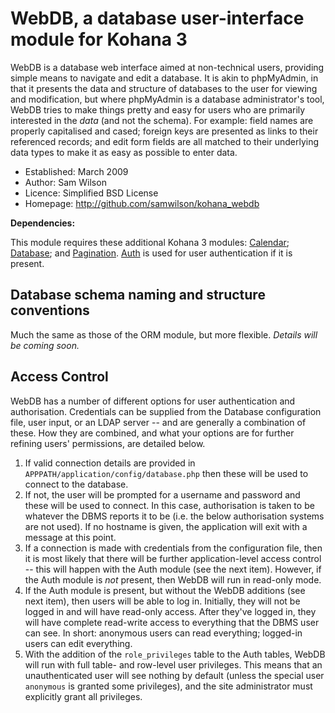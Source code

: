 WebDB, a database user-interface module for Kohana 3
================================================================================

WebDB is a database web interface aimed at non-technical users, providing simple
means to navigate and edit a database.  It is akin to phpMyAdmin, in that it
presents the data and structure of databases to the user for viewing and
modification, but where phpMyAdmin is a database administrator's tool, WebDB
tries to make things pretty and easy for users who are primarily interested in
the *data* (and not the schema).  For example: field names are properly
capitalised and cased; foreign keys are presented as links to their referenced
records; and edit form fields are all matched to their underlying data types to
make it as easy as possible to enter data.

* Established: March 2009
* Author: Sam Wilson
* Licence: Simplified BSD License
* Homepage: http://github.com/samwilson/kohana_webdb

__Dependencies:__

This module requires these additional Kohana 3 modules:
[Calendar](http://github.com/samwilson/kohana_calendar);
[Database](http://github.com/kohana/database);
and [Pagination](http://github.com/kohana/pagination).
[Auth](http://github.com/kohana/auth) is used for user authentication if it is
present.

Database schema naming and structure conventions
--------------------------------------------------------------------------------

Much the same as those of the ORM module, but more flexible.  *Details will be
coming soon.*

Access Control
--------------------------------------------------------------------------------

WebDB has a number of different options for user authentication and
authorisation.  Credentials can be supplied from the Database configuration
file, user input, or an LDAP server -- and are generally a combination of
these.  How they are combined, and what your options are for further refining
users' permissions, are detailed below.

1. If valid connection details are provided in
   `APPPATH/application/config/database.php` then these will be used to connect
   to the database.
2. If not, the user will be prompted for a username and password and these will
   be used to connect.  In this case, authorisation is taken to be whatever
   the DBMS reports it to be (i.e. the below authorisation systems are not
   used).  If no hostname is given, the application will exit with a message at
   this point.
3. If a connection is made with credentials from the configuration file, then it
   is most likely that there will be further application-level access control
   -- this will happen with the Auth module (see the next item).  However, if
   the Auth module is *not* present, then WebDB will run in read-only mode.
4. If the Auth module is present, but without the WebDB additions (see next
   item), then users will be able to log in.  Initially, they will not be logged
   in and will have read-only access.  After they've logged in, they will have
   complete read-write access to everything that the DBMS user can see.  In
   short: anonymous users can read everything; logged-in users can edit
   everything.
5. With the addition of the `role_privileges` table to the Auth tables, WebDB
   will run with full table- and row-level user privileges.  This means that an
   unauthenticated user will see nothing by default (unless the special user
   `anonymous` is granted some privileges), and the site administrator must
   explicitly grant all privileges.
